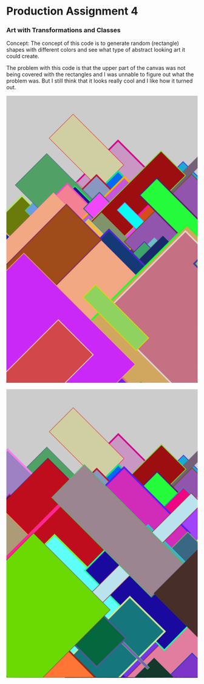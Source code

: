 # Production Assignment 4
### Art with Transformations and Classes

Concept: The concept of this code is to generate random (rectangle) shapes with different colors and see what type of abstract looking art it could create. 


The problem with this code is that the upper part of the canvas was not being covered with the rectangles and I was unnable to figure out what the problem was. But I still think that it looks really cool and I like how it turned out.


![](https://github.com/SalamaAlmheiri/introToIM/blob/main/June%203/Production%20Assignment%204a.png)

![](https://github.com/SalamaAlmheiri/introToIM/blob/main/June%203/Production%20Assignment%204b.png)
